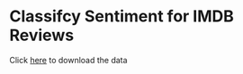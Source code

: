# Classifcy Sentiment for IMDB Reviews
Click [here](tugan0329.bitbucket.io/downloads/udacity/data/sentiment-classification-data.zip) to download the data